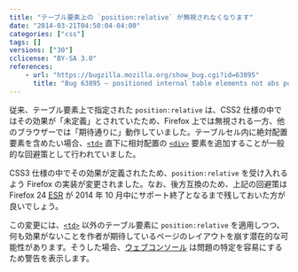 ```yaml
---
title: "テーブル要素上の `position:relative` が無視されなくなります"
date: "2014-03-21T04:50:04-04:00"
categories: ["css"]
tags: []
versions: ["30"]
cclicense: "BY-SA 3.0"
references:
    - url: "https://bugzilla.mozilla.org/show_bug.cgi?id=63895"
      title: "Bug 63895 – positioned internal table elements not abs pos containing block"
---
```

従来、テーブル要素上で指定された `position:relative` は、CSS2 仕様の中ではその効果が「未定義」とされていたため、Firefox 上では無視される一方、他のブラウザーでは「期待通りに」動作していました。テーブルセル内に絶対配置要素を含めたい場合、[`<td>`](https://developer.mozilla.org/ja/docs/Web/HTML/Element/td) 直下に相対配置の [`<div>`](https://developer.mozilla.org/ja/docs/Web/HTML/Element/div) 要素を追加することが一般的な回避策として行われていました。

CSS3 仕様の中でその効果が定義されたため、`position:relative` を受け入れるよう Firefox の実装が変更されました。なお、後方互換のため、上記の回避策は Firefox 24 [<abbr title="Extended Support Release">ESR</abbr>](https://www.mozilla.jp/business/downloads/) が 2014 年 10 月中にサポート終了となるまで残しておいた方が良いでしょう。

この変更には、[`<td>`](https://developer.mozilla.org/ja/docs/Web/HTML/Element/td) 以外のテーブル要素に `position:relative` を適用しつつ、何も効果がないことを作者が期待しているページのレイアウトを崩す潜在的な可能性があります。そうした場合、[ウェブコンソール](https://developer.mozilla.org/ja/docs/Tools/Web_Console) は問題の特定を容易にするため警告を表示します。
